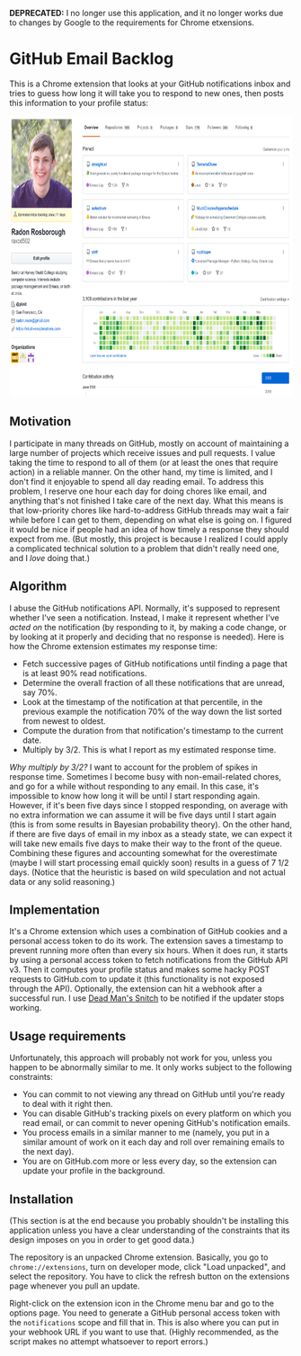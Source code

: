 **DEPRECATED:** I no longer use this application, and it no longer
works due to changes by Google to the requirements for Chrome
etxensions.

# GitHub Email Backlog

This is a Chrome extension that looks at your GitHub notifications
inbox and tries to guess how long it will take you to respond to new
ones, then posts this information to your profile status:

<p align="center"> <img src="profile.png" alt="GitHub profile status
example" height="500"/> </p>

## Motivation

I participate in many threads on GitHub, mostly on account of
maintaining a large number of projects which receive issues and pull
requests. I value taking the time to respond to all of them (or at
least the ones that require action) in a reliable manner. On the other
hand, my time is limited, and I don't find it enjoyable to spend all
day reading email. To address this problem, I reserve one hour each
day for doing chores like email, and anything that's not finished I
take care of the next day. What this means is that low-priority chores
like hard-to-address GitHub threads may wait a fair while before I can
get to them, depending on what else is going on. I figured it would be
nice if people had an idea of how timely a response they should expect
from me. (But mostly, this project is because I realized I could apply
a complicated technical solution to a problem that didn't really need
one, and I *love* doing that.)

## Algorithm

I abuse the GitHub notifications API. Normally, it's supposed to
represent whether I've seen a notification. Instead, I make it
represent whether I've *acted on* the notification (by responding to
it, by making a code change, or by looking at it properly and deciding
that no response is needed). Here is how the Chrome extension
estimates my response time:

* Fetch successive pages of GitHub notifications until finding a page
  that is at least 90% read notifications.
* Determine the overall fraction of all these notifications that are
  unread, say 70%.
* Look at the timestamp of the notification at that percentile, in the
  previous example the notification 70% of the way down the list
  sorted from newest to oldest.
* Compute the duration from that notification's timestamp to the
  current date.
* Multiply by 3/2. This is what I report as my estimated response time.

*Why multiply by 3/2?* I want to account for the problem of spikes in
response time. Sometimes I become busy with non-email-related chores,
and go for a while without responding to any email. In this case, it's
impossible to know how long it will be until I start responding again.
However, if it's been five days since I stopped responding, on average
with no extra information we can assume it will be five days until I
start again (this is from some results in Bayesian probability
theory). On the other hand, if there are five days of email in my
inbox as a steady state, we can expect it will take new emails five
days to make their way to the front of the queue. Combining these
figures and accounting somewhat for the overestimate (maybe I will
start processing email quickly soon) results in a guess of 7 1/2 days.
(Notice that the heuristic is based on wild speculation and not actual
data or any solid reasoning.)

## Implementation

It's a Chrome extension which uses a combination of GitHub cookies and
a personal access token to do its work. The extension saves a
timestamp to prevent running more often than every six hours. When it
does run, it starts by using a personal access token to fetch
notifications from the GitHub API v3. Then it computes your profile
status and makes some hacky POST requests to GitHub.com to update it
(this functionality is not exposed through the API). Optionally, the
extension can hit a webhook after a successful run. I use [Dead Man's
Snitch](https://deadmanssnitch.com/) to be notified if the updater
stops working.

## Usage requirements

Unfortunately, this approach will probably not work for you, unless
you happen to be abnormally similar to me. It only works subject to
the following constraints:

* You can commit to not viewing any thread on GitHub until you're
  ready to deal with it right then.
* You can disable GitHub's tracking pixels on every platform on which
  you read email, or can commit to never opening GitHub's notification
  emails.
* You process emails in a similar manner to me (namely, you put in a
  similar amount of work on it each day and roll over remaining emails
  to the next day).
* You are on GitHub.com more or less every day, so the extension can
  update your profile in the background.

## Installation

(This section is at the end because you probably shouldn't be
installing this application unless you have a clear understanding of
the constraints that its design imposes on you in order to get good
data.)

The repository is an unpacked Chrome extension. Basically, you go to
`chrome://extensions`, turn on developer mode, click "Load unpacked",
and select the repository. You have to click the refresh button on the
extensions page whenever you pull an update.

Right-click on the extension icon in the Chrome menu bar and go to the
options page. You need to generate a GitHub personal access token with
the `notifications` scope and fill that in. This is also where you can
put in your webhook URL if you want to use that. (Highly recommended,
as the script makes no attempt whatsoever to report errors.)
